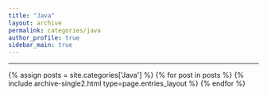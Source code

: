 ```yaml
---
title: "Java"
layout: archive
permalink: categories/java
author_profile: true
sidebar_main: true
---
```


<!-- 공백이 포함되어 있는 카테고리 이름의 경우 site.categories.['a b c'] 이런식으로! -->

***

{% assign posts = site.categories['Java'] %}
{% for post in posts %} {% include archive-single2.html type=page.entries_layout %} {% endfor %}